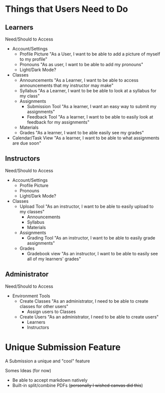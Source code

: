 # Things that Users Need to Do

##  Learners 

Need/Should to Access
- Account/Settings 
    - Profile Picture "As a User, I want to be able to add a picture of myself to my profile"
    - Pronouns "As as user, I want to be able to add my pronouns"
    - Light/Dark Mode?
- Classes
    - Announcements "As a Learner, I want to be able to access announcements that my instructor may make"
    - Syllabus "As a Learner, I want to be be able to look at a syllabus for my class"
    - Assignments
        - Submission Tool "As a learner, I want an easy way to submit my assignments"
        - Feedback Tool "As a learner, I want to be able to easily look at feedback for my assignments"
    - Materials
    - Grades "As a learner, I want to be able easily see my grades"
- Calendar/Task View "As a learner, I want to be able to what assignments are due soon"

## Instructors

Need/Should to Access
- Account/Settings
    - Profile Picture
    - Pronouns
    - Light/Dark Mode?
- Classes
    - Upload Tool  "As an instructor, I want to be able to easily upload to my classes"
        - Announcements
        - Syllabus
        - Materials
    - Assignments
        - Grading Tool "As an instructor, I want to be able to easily grade assignments"
    - Grades
        - Gradebook view "As an instructor, I want to be able to easily see all of my learners' grades"

## Administrator 

Need/Should to Access
- Environment Tools
    - Create Classes "As an administrator, I need to be able to create classes for other users"
        - Assign users to Classes
    - Create Users "As an administrator, I need to be able to create users"
        - Learners
        - Instructors


# Unique Submission Feature

A Submission a unique and "cool" feature

Somes Ideas (for now)
- Be able to accept markdown natively
- Built-in split/combine PDFs (~~personally I wished canvas did this~~)